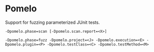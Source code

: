 # Pomelo

Support for fuzzing parameterized JUnit tests.

```
-Dpomelo.phase=scan [-Dpomelo.scan.report=<X>]
```

```
-Dpomelo.phase=fuzz -Dpomelo.project=<J> -Dpomelo.execution=<E> -Dpomelo.plugin=<P> -Dpomelo.testClass=<C> -Dpomelo.testMethod=<M>
```

